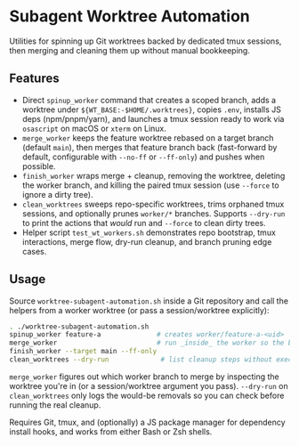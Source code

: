 # Subagent Worktree Automation

Utilities for spinning up Git worktrees backed by dedicated tmux sessions, then merging and cleaning them up without manual bookkeeping.

## Features
- Direct `spinup_worker` command that creates a scoped branch, adds a worktree under `${WT_BASE:-$HOME/.worktrees}`, copies `.env`, installs JS deps (npm/pnpm/yarn), and launches a tmux session ready to work via `osascript` on macOS or `xterm` on Linux.
- `merge_worker` keeps the feature worktree rebased on a target branch (default `main`), then merges that feature branch back (fast-forward by default, configurable with `--no-ff` or `--ff-only`) and pushes when possible.
- `finish_worker` wraps merge + cleanup, removing the worktree, deleting the worker branch, and killing the paired tmux session (use `--force` to ignore a dirty tree).
- `clean_worktrees` sweeps repo-specific worktrees, trims orphaned tmux sessions, and optionally prunes `worker/*` branches. Supports `--dry-run` to print the actions that _would_ run and `--force` to clean dirty trees.
- Helper script `test_wt_workers.sh` demonstrates repo bootstrap, tmux interactions, merge flow, dry-run cleanup, and branch pruning edge cases.

## Usage
Source `worktree-subagent-automation.sh` inside a Git repository and call the helpers from a worker worktree (or pass a session/worktree explicitly):

```sh
. ./worktree-subagent-automation.sh
spinup_worker feature-a              # creates worker/feature-a-<uid>
merge_worker                         # run _inside_ the worker so the branch/worktree can be inferred
finish_worker --target main --ff-only
clean_worktrees --dry-run             # list cleanup steps without executing them
```

`merge_worker` figures out which worker branch to merge by inspecting the worktree you're in (or a session/worktree argument you pass). `--dry-run` on `clean_worktrees` only logs the would-be removals so you can check before running the real cleanup.

Requires Git, tmux, and (optionally) a JS package manager for dependency install hooks, and works from either Bash or Zsh shells.
